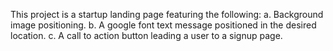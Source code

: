 This project is a startup landing page featuring the following:
a. Background image positioning.
b. A google font text message positioned in the desired location.
c. A call to action button leading a user to a signup page.
